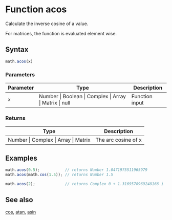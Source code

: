# Function acos

Calculate the inverse cosine of a value.

For matrices, the function is evaluated element wise.


## Syntax

```js
math.acos(x)
```

### Parameters

Parameter | Type | Description
--------- | ---- | -----------
`x` | Number &#124; Boolean &#124; Complex &#124; Array &#124; Matrix &#124; null | Function input

### Returns

Type | Description
---- | -----------
Number &#124; Complex &#124; Array &#124; Matrix | The arc cosine of x


## Examples

```js
math.acos(0.5);           // returns Number 1.0471975511965979
math.acos(math.cos(1.5)); // returns Number 1.5

math.acos(2);             // returns Complex 0 + 1.3169578969248166 i
```


## See also

[cos](cos.md),
[atan](atan.md),
[asin](asin.md)


<!-- Note: This file is automatically generated from source code comments. Changes made in this file will be overridden. -->
